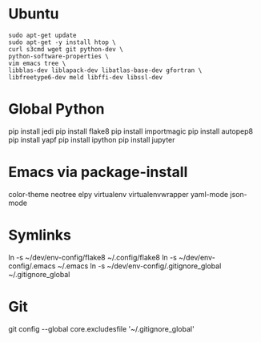 # Ubuntu
```
sudo apt-get update
sudo apt-get -y install htop \
curl s3cmd wget git python-dev \
python-software-properties \
vim emacs tree \
libblas-dev liblapack-dev libatlas-base-dev gfortran \
libfreetype6-dev meld libffi-dev libssl-dev
```

# Global Python
pip install jedi
pip install flake8
pip install importmagic
pip install autopep8
pip install yapf
pip install ipython
pip install jupyter

# Emacs via package-install
color-theme
neotree
elpy
virtualenv
virtualenvwrapper
yaml-mode
json-mode

# Symlinks
ln -s ~/dev/env-config/flake8 ~/.config/flake8
ln -s ~/dev/env-config/.emacs ~/.emacs
ln -s ~/dev/env-config/.gitignore_global ~/.gitignore_global

# Git
git config --global core.excludesfile '~/.gitignore_global'
